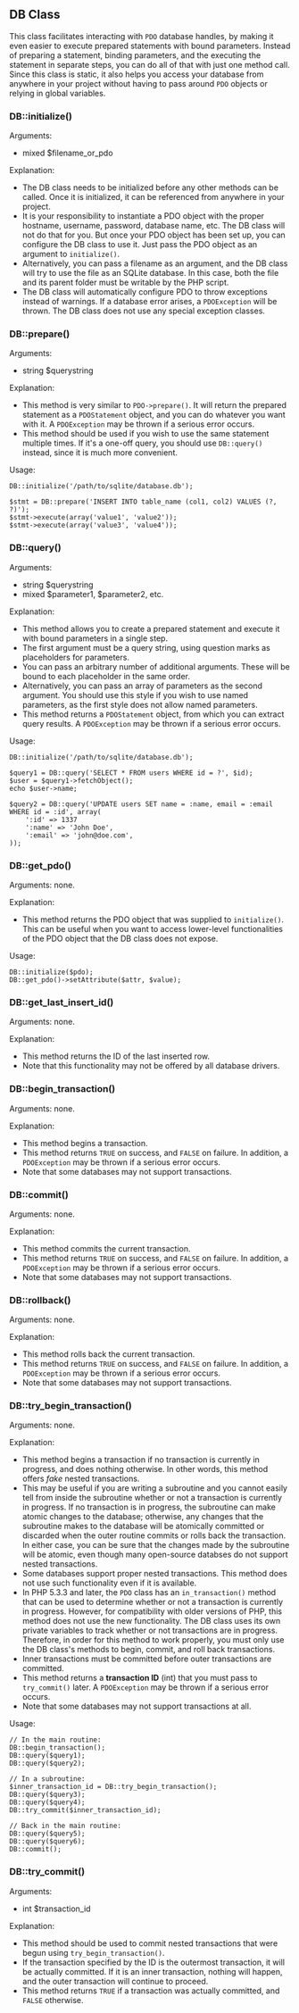 
DB Class
--------

This class facilitates interacting with `PDO` database handles,
by making it even easier to execute prepared statements with bound parameters.
Instead of preparing a statement, binding parameters, and the executing the statement in separate steps,
you can do all of that with just one method call.
Since this class is static, it also helps you access your database from anywhere in your project
without having to pass around `PDO` objects or relying in global variables.

### DB::initialize()

Arguments:

  - mixed $filename_or_pdo

Explanation:

  - The DB class needs to be initialized before any other methods can be called.
    Once it is initialized, it can be referenced from anywhere in your project.
  - It is your responsibility to instantiate a PDO object with the proper hostname, username, password, database name, etc.
    The DB class will not do that for you. But once your PDO object has been set up, you can configure the DB class
    to use it. Just pass the PDO object as an argument to `initialize()`.
  - Alternatively, you can pass a filename as an argument, and the DB class will try to use the file as an SQLite database.
    In this case, both the file and its parent folder must be writable by the PHP script.
  - The DB class will automatically configure PDO to throw exceptions instead of warnings.
    If a database error arises, a `PDOException` will be thrown. The DB class does not use any special exception classes.

### DB::prepare()

Arguments:

  - string $querystring

Explanation:

  - This method is very similar to `PDO->prepare()`.
    It will return the prepared statement as a `PDOStatement` object, and you can do whatever you want with it.
    A `PDOException` may be thrown if a serious error occurs.
  - This method should be used if you wish to use the same statement multiple times.
    If it's a one-off query, you should use `DB::query()` instead, since it is much more convenient.

Usage:

    DB::initialize('/path/to/sqlite/database.db');
    
    $stmt = DB::prepare('INSERT INTO table_name (col1, col2) VALUES (?, ?)');
    $stmt->execute(array('value1', 'value2'));
    $stmt->execute(array('value3', 'value4'));

### DB::query()

Arguments:

  - string $querystring
  - mixed $parameter1, $parameter2, etc.
  
Explanation:
  
  - This method allows you to create a prepared statement and execute it with bound parameters in a single step.
  - The first argument must be a query string, using question marks as placeholders for parameters.
  - You can pass an arbitrary number of additional arguments. These will be bound to each placeholder in the same order.
  - Alternatively, you can pass an array of parameters as the second argument.
    You should use this style if you wish to use named parameters, as the first style does not allow named parameters.
  - This method returns a `PDOStatement` object, from which you can extract query results.
    A `PDOException` may be thrown if a serious error occurs.

Usage:

    DB::initialize('/path/to/sqlite/database.db');
    
    $query1 = DB::query('SELECT * FROM users WHERE id = ?', $id);
    $user = $query1->fetchObject();
    echo $user->name;
    
    $query2 = DB::query('UPDATE users SET name = :name, email = :email WHERE id = :id', array(
        ':id' => 1337
        ':name' => 'John Doe',
        ':email' => 'john@doe.com',
    ));

### DB::get_pdo()

Arguments: none.

Explanation:

  - This method returns the PDO object that was supplied to `initialize()`.
    This can be useful when you want to access lower-level functionalities of the PDO object
    that the DB class does not expose.

Usage:

    DB::initialize($pdo);
    DB::get_pdo()->setAttribute($attr, $value);

### DB::get_last_insert_id()

Arguments: none.

Explanation:

  - This method returns the ID of the last inserted row.
  - Note that this functionality may not be offered by all database drivers.

### DB::begin_transaction()

Arguments: none.

Explanation:

  - This method begins a transaction.
  - This method returns `TRUE` on success, and `FALSE` on failure.
    In addition, a `PDOException` may be thrown if a serious error occurs.
  - Note that some databases may not support transactions.

### DB::commit()

Arguments: none.

Explanation:

  - This method commits the current transaction.
  - This method returns `TRUE` on success, and `FALSE` on failure.
    In addition, a `PDOException` may be thrown if a serious error occurs.
  - Note that some databases may not support transactions.

### DB::rollback()

Arguments: none.

Explanation:

  - This method rolls back the current transaction.
  - This method returns `TRUE` on success, and `FALSE` on failure.
    In addition, a `PDOException` may be thrown if a serious error occurs.
  - Note that some databases may not support transactions.

### DB::try_begin_transaction()

Arguments: none.

Explanation:

  - This method begins a transaction if no transaction is currently in progress, and does nothing otherwise.
    In other words, this method offers _fake_ nested transactions.
  - This may be useful if you are writing a subroutine and you cannot easily tell from inside the subroutine
    whether or not a transaction is currently in progress.
    If no transaction is in progress, the subroutine can make atomic changes to the database;
    otherwise, any changes that the subroutine makes to the database will be atomically committed or discarded
    when the outer routine commits or rolls back the transaction.
    In either case, you can be sure that the changes made by the subroutine will be atomic,
    even though many open-source databses do not support nested transactions.
  - Some databases support proper nested transactions.
    This method does not use such functionality even if it is available.
  - In PHP 5.3.3 and later, the `PDO` class has an `in_transaction()` method that can be used to determine
    whether or not a transaction is currently in progress.
    However, for compatibility with older versions of PHP, this method does not use the new functionality.
    The DB class uses its own private variables to track whether or not transactions are in progress.
    Therefore, in order for this method to work properly,
    you must only use the DB class's methods to begin, commit, and roll back transactions.
  - Inner transactions must be committed before outer transactions are committed.
  - This method returns a **transaction ID** (int) that you must pass to `try_commit()` later.
    A `PDOException` may be thrown if a serious error occurs.
  - Note that some databases may not support transactions at all.

Usage:

    // In the main routine:
    DB::begin_transaction();
    DB::query($query1);
    DB::query($query2);
    
    // In a subroutine:
    $inner_transaction_id = DB::try_begin_transaction();
    DB::query($query3);
    DB::query($query4);
    DB::try_commit($inner_transaction_id);
    
    // Back in the main routine:
    DB::query($query5);
    DB::query($query6);
    DB::commit();

### DB::try_commit()

Arguments:

  - int $transaction_id

Explanation:

  - This method should be used to commit nested transactions that were begun using `try_begin_transaction()`.
  - If the transaction specified by the ID is the outermost transaction, it will be actually committed.
    If it is an inner transaction, nothing will happen, and the outer transaction will continue to proceed.
  - This method returns `TRUE` if a transaction was actually committed, and `FALSE` otherwise.
